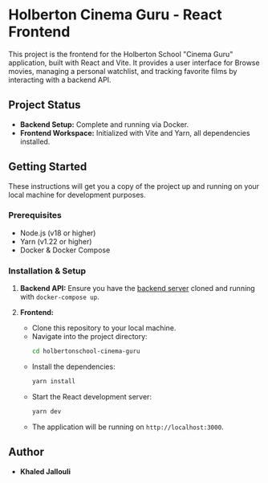 # Holberton Cinema Guru - React Frontend

This project is the frontend for the Holberton School "Cinema Guru" application, built with React and Vite. It provides a user interface for Browse movies, managing a personal watchlist, and tracking favorite films by interacting with a backend API.

## Project Status

-   **Backend Setup:** Complete and running via Docker.
-   **Frontend Workspace:** Initialized with Vite and Yarn, all dependencies installed.

## Getting Started

These instructions will get you a copy of the project up and running on your local machine for development purposes.

### Prerequisites

* Node.js (v18 or higher)
* Yarn (v1.22 or higher)
* Docker & Docker Compose

### Installation & Setup

1.  **Backend API:** Ensure you have the [backend server](https://github.com/hs-hq/holbertonschool-cinema-guru-API) cloned and running with `docker-compose up`.

2.  **Frontend:**
    * Clone this repository to your local machine.
    * Navigate into the project directory:
        ```sh
        cd holbertonschool-cinema-guru
        ```
    * Install the dependencies:
        ```sh
        yarn install
        ```
    * Start the React development server:
        ```sh
        yarn dev
        ```
    * The application will be running on `http://localhost:3000`.

## Author

* **Khaled Jallouli**